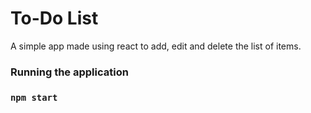 # To-Do List
A simple app made using react to add, edit and delete the list of items.

### Running the application
### `npm start`



